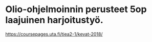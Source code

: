 # Olio-ohjelmoinnin perusteet 5op laajuinen harjoitustyö.


https://coursepages.uta.fi/tiea2-1/kevat-2018/

